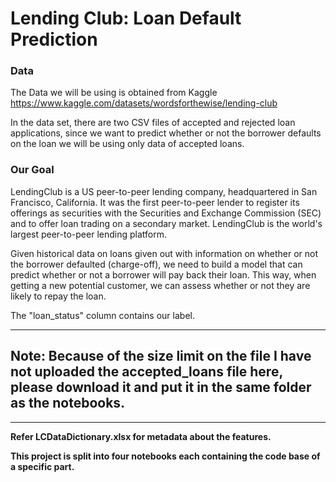 # Lending Club: Loan Default Prediction

### Data
The Data we will be using is obtained from Kaggle <a>https://www.kaggle.com/datasets/wordsforthewise/lending-club</a>

In the data set, there are two CSV files of accepted and rejected loan applications, since we want to predict whether or not the borrower defaults on the loan we will be using only data of accepted loans.

### Our Goal
LendingClub is a US peer-to-peer lending company, headquartered in San Francisco, California. It was the first peer-to-peer lender to register its offerings as securities with the Securities and Exchange Commission (SEC) and to offer loan trading on a secondary market. LendingClub is the world's largest peer-to-peer lending platform.

Given historical data on loans given out with information on whether or not the borrower defaulted (charge-off), we need to build a model that can predict whether or not a borrower will pay back their loan. This way, when getting a new potential customer, we can assess whether or not they are likely to repay the loan.

The "loan_status" column contains our label.

___
## Note: Because of the size limit on the file I have not uploaded the accepted_loans file here, please download it and put it in the same folder as the notebooks.
___

<b>Refer LCDataDictionary.xlsx for metadata about the features.</b>

<b>This project is split into four notebooks each containing the code base of a specific part.</b>




